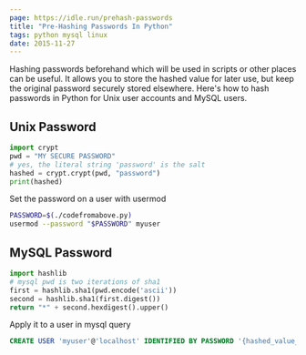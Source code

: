 ```yaml
---
page: https://idle.run/prehash-passwords
title: "Pre-Hashing Passwords In Python"
tags: python mysql linux
date: 2015-11-27
---
```


Hashing passwords beforehand which will be used in scripts or other places can be useful. It allows you to store the hashed value for later use, but keep the original password securely stored elsewhere. Here's how to hash passwords in Python for Unix user accounts and MySQL users.

## Unix Password

```python
import crypt
pwd = "MY SECURE PASSWORD"
# yes, the literal string 'password' is the salt
hashed = crypt.crypt(pwd, "password")
print(hashed)
```

Set the password on a user with usermod

```bash
PASSWORD=$(./codefromabove.py)
usermod --password "$PASSWORD" myuser
```

## MySQL Password

```python
import hashlib
# mysql pwd is two iterations of sha1
first = hashlib.sha1(pwd.encode('ascii'))
second = hashlib.sha1(first.digest())
return "*" + second.hexdigest().upper()
```

Apply it to a user in mysql query

```sql
CREATE USER 'myuser'@'localhost' IDENTIFIED BY PASSWORD '{hashed_value_goes_here}';
```
